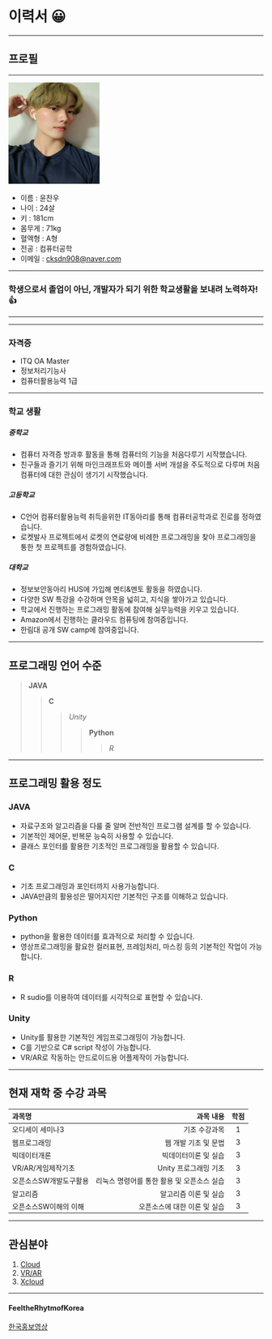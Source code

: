 # 이력서 😀
--------------------
## 프로필
---------------------

<img src = img2.jpg height = 200 width= 180>   <br>
* 이름 : 윤찬우
* 나이 : 24살
* 키 : 181cm
* 몸무게 : 71kg
* 혈액형 : A형 
* 전공 : 컴퓨터공학
* 이메일 : cksdn908@naver.com


---------------------

### 학생으로서 졸업이 아닌, 개발자가 되기 위한 학교생활을 보내려 노력하자!👍

---------------------


---------------------

### 자격증
- ITQ OA Master 
- 정보처리기능사
- 컴퓨터활용능력 1급

---------------------



### 학교 생활
##### 중학교
- 컴퓨터 자격증 방과후 활동을 통해 컴퓨터의 기능을 처음다루기 시작했습니다.
- 친구들과 즐기기 위해 마인크래프트와 메이플 서버 개설을  주도적으로 다루며 처음 컴퓨터에 대한 관심이 생기기 시작했습니다.

##### 고등학교
- C언어 컴퓨터활용능력 취득을위한 IT동아리를 통해 컴퓨터공학과로 진로를 정하였습니다.
- 로켓발사 프로젝트에서 로켓의 연료량에 비례한 프로그래밍을 찾아 프로그래밍을 통한 첫 프로젝트를 경험하였습니다.

##### 대학교
- 정보보안동아리 HUS에 가입해 멘티&멘토 활동을 하였습니다.
- 다양한 SW 특강을 수강하며 안목을 넓히고, 지식을 쌓아가고 있습니다.
- 학교에서 진행하는 프로그래밍 활동에 참여해 실무능력을 키우고 있습니다.
- Amazon에서 진행하는 클라우드 컴퓨팅에 참여중입니다.
- 한림대 공개 SW camp에 참여중입니다.

----------------------------------------------

## 프로그래밍 언어 수준


> **JAVA** 
>> **C**
>>> *Unity*
>>>> **Python**
>>>>> *R*
-------------------------------------------------

## 프로그래밍 활용 정도
### JAVA 
- 자료구조와 알고리즘을 다룰 줄 알며 전반적인 프로그램 설계를 할 수 있습니다.
- 기본적인 제어문, 반복문 능숙히 사용할 수 있습니다. 
- 클래스 포인터를 활용한 기초적인 프로그래밍을 활용할 수 있습니다.
### C
- 기초 프로그래밍과 포인터까지 사용가능합니다.
- JAVA만큼의 활용성은 떨어지지만 기본적인 구조를 이해하고 있습니다.
### Python
- python을 활용한 데이터를 효과적으로 처리할 수 있습니다.
- 영상프로그래밍을 활요한 컬러표현, 프레임처리, 마스킹 등의 기본적인 작업이 가능합니다.

### R
- R sudio를 이용하여 데이터를 시각적으로 표현할 수 있습니다.

### Unity
- Unity를 활용한 기본적인 게임프로그래밍이 가능합니다.
- C를 기반으로 C# script 작성이 가능합니다.
- VR/AR로 작동하는 안드로이드용 어플제작이 가능합니다.
-------------------------------------------------

## 현재 재학 중 수강 과목
|과목명|과목 내용|학점|
|:---|---:|:---:|
|오디세이 세미나3|기초 수강과목|1|
|웹프로그래밍|웹 개발 기초 및 문법|3|
|빅데이터개론|빅데이터이론 및 실습|3|
|VR/AR/게임제작기초|Unity 프로그래밍 기초|3|
|오픈소스SW개발도구활용|리눅스 명령어를 통한 활용 및 오픈소스 실습|3|
|알고리즘|알고리즘 이론 및 실습|3|
|오픈소스SW이해의 이해|오픈소스에 대한 이론 및 실습|3|

---------------------------------------------------------------

## 관심분야
1. [Cloud](https://blog.naver.com/dwets/222063596426)
2. [VR/AR](https://m.post.naver.com/viewer/postView.nhn?volumeNo=29488523&memberNo=12478036&vType=VERTICAL)
3. [Xcloud](https://www.5gxcloudgame.com/main#)



--------------------
#### FeeltheRhytmofKorea
[한국홍보영상](FeeltheRhytmofKorea.md)
